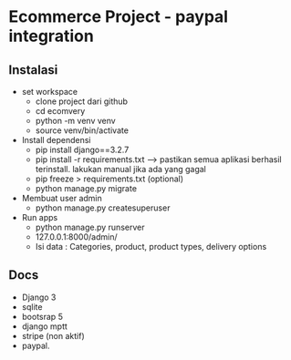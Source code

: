 # Ecommerce Project - paypal integration

## Instalasi
- set workspace
    - clone project dari github
    - cd ecomvery
    - python -m venv venv
    - source venv/bin/activate
- Install dependensi
    - pip install django==3.2.7
    - pip install -r requirements.txt --> pastikan semua aplikasi berhasil terinstall. lakukan manual jika ada yang gagal
    - pip freeze > requirements.txt (optional)
    - python manage.py migrate
- Membuat user admin
    - python manage.py createsuperuser
- Run apps
    - python manage.py runserver
    - 127.0.0.1:8000/admin/
    - Isi data : Categories, product, product types, delivery options

## Docs
- Django 3
- sqlite
- bootsrap 5
- django mptt
- stripe (non aktif)
- paypal.
